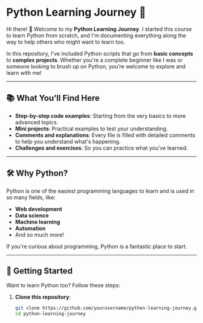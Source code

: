 # Python Learning Journey 🚀

Hi there! 👋 Welcome to my **Python Learning Journey**. I started this course to learn Python from scratch, and I'm documenting everything along the way to help others who might want to learn too. 

In this repository, I've included Python scripts that go from **basic concepts** to **complex projects**. Whether you're a complete beginner like I was or someone looking to brush up on Python, you’re welcome to explore and learn with me!

---

## 📚 What You’ll Find Here

- **Step-by-step code examples**: Starting from the very basics to more advanced topics.
- **Mini projects**: Practical examples to test your understanding.
- **Comments and explanations**: Every file is filled with detailed comments to help you understand what's happening.
- **Challenges and exercises**: So you can practice what you’ve learned.

---

## 🛠 Why Python?

Python is one of the easiest programming languages to learn and is used in so many fields, like:
- **Web development**
- **Data science**
- **Machine learning**
- **Automation**
- And so much more!

If you're curious about programming, Python is a fantastic place to start.

---

## 🚀 Getting Started

Want to learn Python too? Follow these steps:

1. **Clone this repository**:
   ```bash
   git clone https://github.com/yourusername/python-learning-journey.git
   cd python-learning-journey
